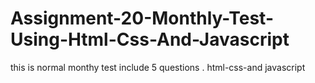 # Assignment-20-Monthly-Test-Using-Html-Css-And-Javascript
this is normal monthy test include 5 questions .
html-css-and javascript
